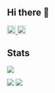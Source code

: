 ## Hi there 👋

<p align="left">
  <a href="https://github.com/Kakigoori-jp">
    <img height="20" src="https://komarev.com/ghpvc/?username=Kakigoori-jp" />
  </a>
  <a href="https://github.com/Kakigoori-jp">
    <img height="20" src="https://img.shields.io/github/followers/Kakigoori-jp?label=follow&logo=github&style=flat" />
  </a>
</p>

## Stats
![](http://github-profile-summary-cards.vercel.app/api/cards/profile-details?username=Kakigoori-jp&theme=gruvbox)
<!-- ![](http://github-profile-summary-cards.vercel.app/api/cards/repos-per-language?username=Kakigoori-jp&theme=gruvbox) -->
<!-- ![](http://github-profile-summary-cards.vercel.app/api/cards/most-commit-language?username=Kakigoori-jp&theme=gruvbox) -->
![](http://github-profile-summary-cards.vercel.app/api/cards/stats?username=Kakigoori-jp&theme=gruvbox)
![](http://github-profile-summary-cards.vercel.app/api/cards/productive-time?username=Kakigoori-jp&theme=gruvbox&utcOffset=9)
